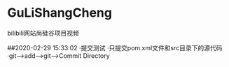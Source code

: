 # GuLiShangCheng
bilibili网站尚硅谷项目视频

##2020-02-29 15:33:02
·提交测试
·只提交pom.xml文件和src目录下的源代码
·git-->add-->git-->Commit Directory
